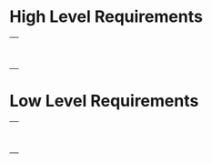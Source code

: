 # High Level Requirements

|   |
|---|
|   |
|   |
|   |
|   |
|   |
|   |
|   |
|   |
|   |

# Low Level  Requirements
|   |
|---|
|   |
|   |
|   |
|   |
|   |
|   |
|   |
|   |
|   |
